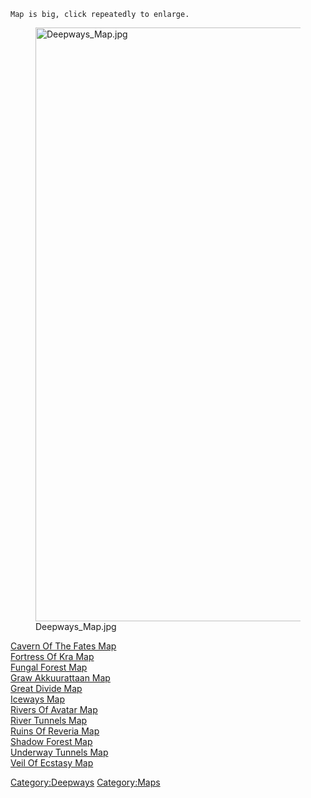 `Map is big, click repeatedly to enlarge.`

<figure>
<img src="Deepways_Map.jpg" title="Deepways_Map.jpg" width="950"
alt="Deepways_Map.jpg" />
<figcaption aria-hidden="true">Deepways_Map.jpg</figcaption>
</figure>

[Cavern Of The Fates Map](Cavern_Of_The_Fates_Map "wikilink")  
[Fortress Of Kra Map](Fortress_Of_Kra_Map "wikilink")  
[Fungal Forest Map](Fungal_Forest_Map "wikilink")  
[Graw Akkuurattaan Map](Graw_Akkuurattaan_Map "wikilink")  
[Great Divide Map](Great_Divide_Map "wikilink")  
[Iceways Map](Iceways_Map "wikilink")  
[Rivers Of Avatar Map](Rivers_Of_Avatar_Map "wikilink")  
[River Tunnels Map](River_Tunnels_Map "wikilink")  
[Ruins Of Reveria Map](Ruins_Of_Reveria_Map "wikilink")  
[Shadow Forest Map](Shadow_Forest_Map "wikilink")  
[Underway Tunnels Map](Underway_Tunnels_Map "wikilink")  
[Veil Of Ecstasy Map](Veil_Of_Ecstasy_Map "wikilink")  

[Category:Deepways](Category:Deepways "wikilink")
[Category:Maps](Category:Maps "wikilink")
